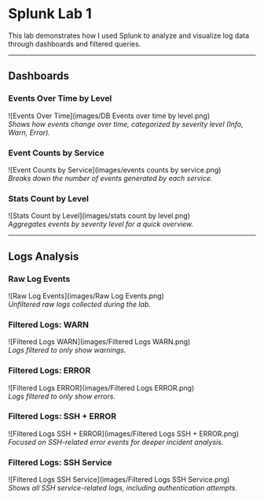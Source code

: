 # Splunk Lab 1

This lab demonstrates how I used Splunk to analyze and visualize log data through dashboards and filtered queries.

---

## Dashboards

### Events Over Time by Level
![Events Over Time](images/DB Events over time by level.png)  
*Shows how events change over time, categorized by severity level (Info, Warn, Error).*

### Event Counts by Service
![Event Counts by Service](images/events counts by service.png)  
*Breaks down the number of events generated by each service.*

### Stats Count by Level
![Stats Count by Level](images/stats count by level.png)  
*Aggregates events by severity level for a quick overview.*

---

## Logs Analysis

### Raw Log Events
![Raw Log Events](images/Raw Log Events.png)  
*Unfiltered raw logs collected during the lab.*

### Filtered Logs: WARN
![Filtered Logs WARN](images/Filtered Logs WARN.png)  
*Logs filtered to only show warnings.*

### Filtered Logs: ERROR
![Filtered Logs ERROR](images/Filtered Logs ERROR.png)  
*Logs filtered to only show errors.*

### Filtered Logs: SSH + ERROR
![Filtered Logs SSH + ERROR](images/Filtered Logs SSH + ERROR.png)  
*Focused on SSH-related error events for deeper incident analysis.*

### Filtered Logs: SSH Service
![Filtered Logs SSH Service](images/Filtered Logs SSH Service.png)  
*Shows all SSH service-related logs, including authentication attempts.*
